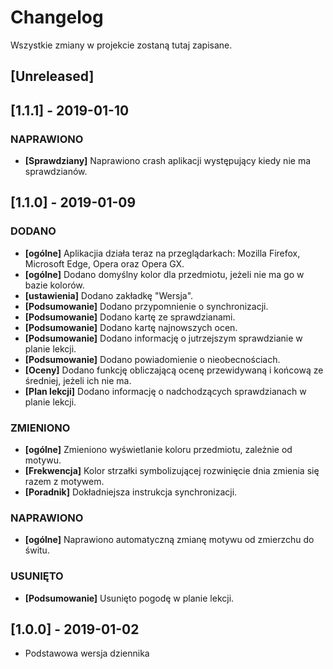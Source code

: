# Changelog

Wszystkie zmiany w projekcie zostaną tutaj zapisane.

## [Unreleased]

## [1.1.1] - 2019-01-10

### NAPRAWIONO

- **[Sprawdziany]** Naprawiono crash aplikacji występujący kiedy nie ma sprawdzianów.

## [1.1.0] - 2019-01-09

### DODANO

- **[ogólne]** Aplikacjia działa teraz na przeglądarkach: Mozilla Firefox, Microsoft Edge, Opera oraz Opera GX.
- **[ogólne]** Dodano domyślny kolor dla przedmiotu, jeżeli nie ma go w bazie kolorów.
- **[ustawienia]** Dodano zakładkę "Wersja".
- **[Podsumowanie]** Dodano przypomnienie o synchronizacji.
- **[Podsumowanie]** Dodano kartę ze sprawdzianami.
- **[Podsumowanie]** Dodano kartę najnowszych ocen.
- **[Podsumowanie]** Dodano informację o jutrzejszym sprawdzianie w planie lekcji.
- **[Podsumowanie]** Dodano powiadomienie o nieobecnościach.
- **[Oceny]** Dodano funkcję obliczającą ocenę przewidywaną i końcową ze średniej, jeżeli ich nie ma.
- **[Plan lekcji]** Dodano informację o nadchodzących sprawdzianach w planie lekcji.

### ZMIENIONO

- **[ogólne]** Zmieniono wyświetlanie koloru przedmiotu, zależnie od motywu.
- **[Frekwencja]** Kolor strzałki symbolizującej rozwinięcie dnia zmienia się razem z motywem.
- **[Poradnik]** Dokładniejsza instrukcja synchronizacji.

### NAPRAWIONO

- **[ogólne]** Naprawiono automatyczną zmianę motywu od zmierzchu do świtu.

### USUNIĘTO

- **[Podsumowanie]** Usunięto pogodę w planie lekcji.

## [1.0.0] - 2019-01-02

- Podstawowa wersja dziennika
